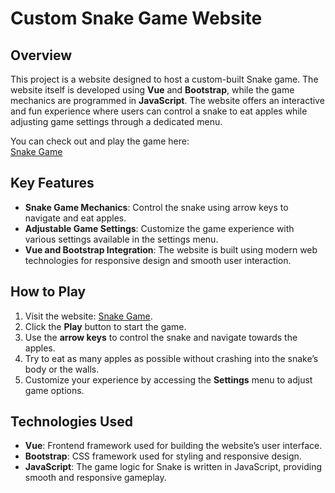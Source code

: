 # Custom Snake Game Website

## Overview

This project is a website designed to host a custom-built Snake game. The website itself is developed using **Vue** and **Bootstrap**, while the game mechanics are programmed in **JavaScript**. The website offers an interactive and fun experience where users can control a snake to eat apples while adjusting game settings through a dedicated menu.

You can check out and play the game here:  
[Snake Game](https://snake-game-lljjuv2xn-ethan-tobeys-projects.vercel.app/)

## Key Features

- **Snake Game Mechanics**: Control the snake using arrow keys to navigate and eat apples.
- **Adjustable Game Settings**: Customize the game experience with various settings available in the settings menu.
- **Vue and Bootstrap Integration**: The website is built using modern web technologies for responsive design and smooth user interaction.
  
## How to Play

1. Visit the website: [Snake Game](https://snake-game-lljjuv2xn-ethan-tobeys-projects.vercel.app/).
2. Click the **Play** button to start the game.
3. Use the **arrow keys** to control the snake and navigate towards the apples.
4. Try to eat as many apples as possible without crashing into the snake’s body or the walls.
5. Customize your experience by accessing the **Settings** menu to adjust game options.

## Technologies Used

- **Vue**: Frontend framework used for building the website’s user interface.
- **Bootstrap**: CSS framework used for styling and responsive design.
- **JavaScript**: The game logic for Snake is written in JavaScript, providing smooth and responsive gameplay.
